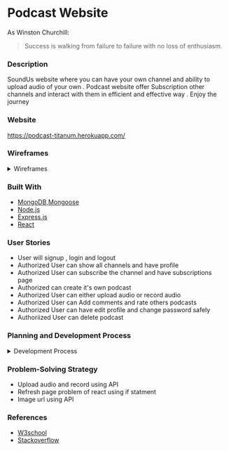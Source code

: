 
# Podcast Website 

As Winston Churchill:

> Success is walking from failure to failure
>  with no loss of enthusiasm.
### Description
SoundUs website where you can have your own channel and ability to upload audio of your own . Podcast website offer Subscription other channels and interact with them in efficient and effective way . Enjoy the journey

### Website

https://podcast-titanum.herokuapp.com/

### Wireframes

<details>
<summary>Wireframes</summary>

![HomePage](image1/Home.png)
![HomePage](image1/Home1.png)
![ChannelsPage](image1/Channels.png)
![AllpodcastPage](image1/Allpodcast.png)
![OnePodcastPage](image1/OnePodcast.png)
![SignupPage](image1/Capturesignup.png)
![loginPage](image1/login.png)
![ProfilePage](image1/profile.png)
![EditprofilePage](image1/EditProfile.png)
![NewPage](image1/New.png)
![ShowpodcastPage](image1/Showpodcast.png)





</details>

### Built With
 

* [MongoDB,Mongoose](https://www.mongodb.com/)
* [Node.js](https://nodejs.org)
* [Express.js](https://expressjs.com)
* [React](https://ar.reactjs.org)

### User Stories
* User will signup , login and logout
* Authorized User can show all channels and have profile 
* Authorized User can subscribe the channel and have subscriptions page
* Authorized can create it's own podcast
* Authorized User can either upload audio or record audio
* Authorized User can Add comments and rate others podcasts
* Authorized User can have edit profile and change password safely
* Authoriized User can delete podcast 

### Planning and Development Process
<details>
<summary>Development Process</summary>

![List1Page](image1/List1.jpg)
![List2Page](image1/List2.jpg)
</details>

### Problem-Solving Strategy
* Upload audio and record using API
* Refresh page problem of react using if statment
* Image url using API


 ### References
* [W3school](https://www.w3schools.com/)
* [Stackoverflow](https://stackoverflow.com/)


